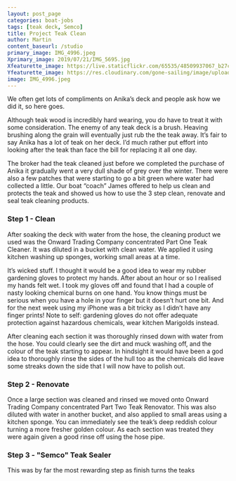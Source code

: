 ```yaml
---
layout: post_page
categories: boat-jobs
tags: [teak deck, Semco]
title: Project Teak Clean
author: Martin
content_baseurl: /studio
primary_image: IMG_4996.jpeg
Xprimary_image: 2019/07/21/IMG_5695.jpg
Xfeaturette_image: https://live.staticflickr.com/65535/48509937067_b27c1d7a8b_d.jpg
Yfeaturette_image: https://res.cloudinary.com/gone-sailing/image/upload/ar_1:1,c_lfill,g_auto,q_auto,w_500/v1565598667/IMG_5695_woresq.jpg
image: IMG_4996.jpeg
---
```

We often get lots of compliments on Anika’s deck and people ask how we did it, so here goes. 

Although teak wood is incredibly hard wearing, you do have to treat it with some consideration. The enemy of any teak deck is a brush. Heaving brushing along the grain will eventually just rub the the teak away. It’s fair to say Anika has a lot of teak on her deck. I’d much rather put effort into looking after the teak than face the bill for replacing it all one day. 

The broker had the teak cleaned just before we completed the purchase of Anika it gradually went a very dull shade of grey over the winter. There were also a few patches that were starting to go a bit green where water had collected a little. Our boat “coach” James offered to help us clean and protects the teak and showed us how to use the 3 step clean, renovate and seal teak cleaning products. 

### Step 1 - Clean
After soaking the deck with water from the hose, the cleaning product we used was the Onward Trading Company concentrated Part One Teak Cleaner. It was diluted in a bucket with clean water. We applied it using kitchen washing up sponges, working small areas at a time.

It’s wicked stuff. I thought it would be a good idea to wear my rubber gardening gloves  to protect my hands. After about an hour or so I realised my hands felt wet. I took my gloves off and found that I had a couple of nasty looking chemical burns on one hand. You know things must be serious when you have a hole in your finger but it doesn’t hurt one bit. And for the next week using my iPhone was a bit tricky as I didn’t have any finger prints! Note to self: gardening gloves do not offer adequate protection against hazardous chemicals, wear kitchen Marigolds instead. 

After cleaning each section it was thoroughly rinsed down with water from the hose. You could clearly see the dirt and muck washing off, and the colour of the teak starting to appear. In hindsight it would have been a god idea to thoroughly rinse the sides of the hull too as the chemicals did leave some streaks down the side that I will now have to polish out.

### Step 2 - Renovate
Once a large section was cleaned and rinsed we moved onto Onward Trading Company concentrated Part Two Teak Renovator. This was also diluted with water in another bucket, and also applied to small areas using a kitchen sponge. You can immediately see the teak’s deep reddish colour turning a more fresher golden colour. As each section was treated they were again given a good rinse off using the hose pipe. 

### Step 3 - "Semco" Teak Sealer
This was by far the most rewarding step as finish turns the teaks 
